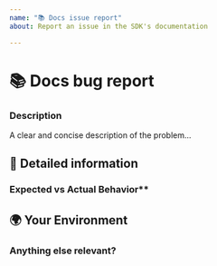 ```yaml
---
name: "📚 Docs issue report"
about: Report an issue in the SDK's documentation

---
```


# 📚 Docs bug report

### Description

A clear and concise description of the problem...

## 🔬 Detailed information

### Expected vs Actual Behavior**

## 🌍  Your Environment

### Anything else relevant?
